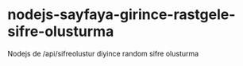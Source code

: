 # nodejs-sayfaya-girince-rastgele-sifre-olusturma
Nodejs de /api/sifreolustur diyince random sifre olusturma
